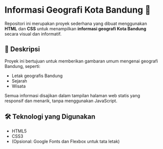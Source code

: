 # Informasi Geografi Kota Bandung 🌄

Repositori ini merupakan proyek sederhana yang dibuat menggunakan **HTML** dan **CSS** untuk menampilkan **informasi geografi Kota Bandung** secara visual dan informatif.

## 📌 Deskripsi

Proyek ini bertujuan untuk memberikan gambaran umum mengenai geografi Bandung, seperti:

- Letak geografis Bandung
- Sejarah
- Wisata

Semua informasi disajikan dalam tampilan halaman web statis yang responsif dan menarik, tanpa menggunakan JavaScript.

## 🛠️ Teknologi yang Digunakan

- HTML5
- CSS3
- (Opsional: Google Fonts dan Flexbox untuk tata letak)